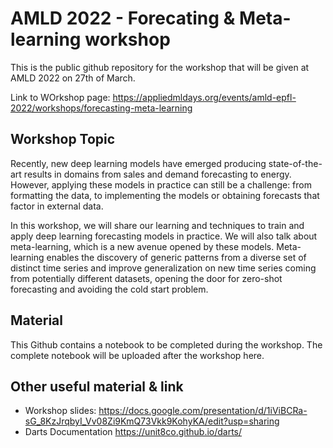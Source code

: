 # AMLD 2022 - Forecating & Meta-learning workshop

This is the public github repository for the workshop that will be given at AMLD 2022 on 27th of March.

Link to WOrkshop page: https://appliedmldays.org/events/amld-epfl-2022/workshops/forecasting-meta-learning

## Workshop Topic

Recently, new deep learning models have emerged producing state-of-the-art results in domains from sales and demand forecasting to energy. However, applying these models in practice can still be a challenge: from formatting the data, to implementing the models or obtaining forecasts that factor in external data.

In this workshop, we will share our learning and techniques to train and apply deep learning forecasting models in practice. We will also talk about meta-learning, which is a new avenue opened by these models. Meta-learning enables the discovery of generic patterns from a diverse set of distinct time series and improve generalization on new time series coming from potentially different datasets, opening the door for zero-shot forecasting and avoiding the cold start problem.

## Material

This Github contains a notebook to be completed during the workshop. The complete notebook will be uploaded after the workshop here.

## Other useful material & link

* Workshop slides: https://docs.google.com/presentation/d/1iViBCRa-sG_8KzJrqbyI_Vv08Zi9KmQ73Vkk9KohyKA/edit?usp=sharing
* Darts Documentation https://unit8co.github.io/darts/


